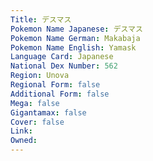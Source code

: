 ```yaml
---
﻿Title: デスマス
Pokemon Name Japanese: デスマス
Pokemon Name German: Makabaja
Pokemon Name English: Yamask
Language Card: Japanese
National Dex Number: 562
Region: Unova
Regional Form: false
Additional Form: false
Mega: false
Gigantamax: false
Cover: false
Link: 
Owned: 
---
```

